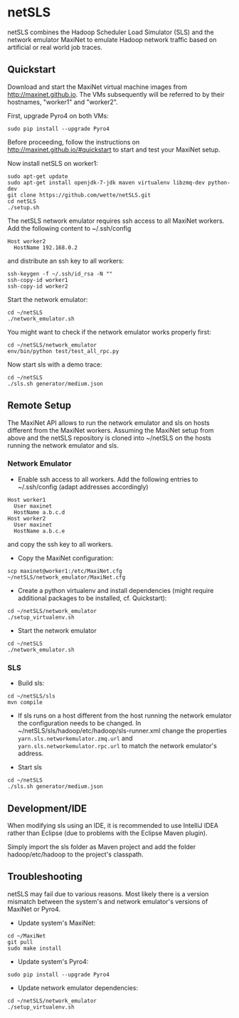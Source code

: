 # netSLS
netSLS combines the Hadoop Scheduler Load Simulator (SLS) and the network
emulator MaxiNet to emulate Hadoop network traffic based on artificial or real
world job traces.

## Quickstart
Download and start the MaxiNet virtual machine images from
http://maxinet.github.io. The VMs subsequently will be referred to by their
hostnames, "worker1" and "worker2".

First, upgrade Pyro4 on both VMs:
```
sudo pip install --upgrade Pyro4
```

Before proceeding, follow the instructions on
http://maxinet.github.io/#quickstart to start and test your MaxiNet setup.

Now install netSLS on worker1:
```
sudo apt-get update
sudo apt-get install openjdk-7-jdk maven virtualenv libzmq-dev python-dev
git clone https://github.com/wette/netSLS.git
cd netSLS
./setup.sh
```

The netSLS network emulator requires ssh access to all MaxiNet workers. Add the
following content to ~/.ssh/config
```
Host worker2
  HostName 192.168.0.2
```
and distribute an ssh key to all workers:
```
ssh-keygen -f ~/.ssh/id_rsa -N ""
ssh-copy-id worker1
ssh-copy-id worker2
```

Start the network emulator:
```
cd ~/netSLS
./network_emulator.sh
```

You might want to check if the network emulator works properly first:
```
cd ~/netSLS/network_emulator
env/bin/python test/test_all_rpc.py
```

Now start sls with a demo trace:
```
cd ~/netSLS
./sls.sh generator/medium.json
```

## Remote Setup
The MaxiNet API allows to run the network emulator and sls on hosts different
from the MaxiNet workers. Assuming the MaxiNet setup from above and the netSLS
repository is cloned into ~/netSLS on the hosts running the network emulator and
sls.

### Network Emulator
* Enable ssh access to all workers. Add the following entries to ~/.ssh/config
  (adapt addresses accordingly)
```
Host worker1
  User maxinet
  HostName a.b.c.d
Host worker2
  User maxinet
  HostName a.b.c.e
```
and copy the ssh key to all workers.

* Copy the MaxiNet configuration:
```
scp maxinet@worker1:/etc/MaxiNet.cfg ~/netSLS/network_emulator/MaxiNet.cfg
```

* Create a python virtualenv and install dependencies (might require additional
  packages to be installed, cf. Quickstart):
```
cd ~/netSLS/network_emulator
./setup_virtualenv.sh
```

* Start the network emulator
```
cd ~/netSLS
./network_emulator.sh
```

### SLS
* Build sls:
```
cd ~/netSLS/sls
mvn compile
```

* If sls runs on a host different from the host running the network emulator the
  configuration needs to be changed. In
  ~/netSLS/sls/hadoop/etc/hadoop/sls-runner.xml change the properties
  `yarn.sls.networkemulator.zmq.url` and `yarn.sls.networkemulator.rpc.url` to
  match the network emulator's address.

* Start sls
```
cd ~/netSLS
./sls.sh generator/medium.json
```

## Development/IDE
When modifying sls using an IDE, it is recommended to use IntelliJ IDEA rather
than Eclipse (due to problems with the Eclipse Maven plugin).

Simply import the sls folder as Maven project and add the folder
hadoop/etc/hadoop to the project's classpath.

## Troubleshooting
netSLS may fail due to various reasons. Most likely there is a version mismatch
between the system's and network emulator's versions of MaxiNet or Pyro4.

* Update system's MaxiNet:
```
cd ~/MaxiNet
git pull
sudo make install
```

* Update system's Pyro4:
```
sudo pip install --upgrade Pyro4
```

* Update network emulator dependencies:
```
cd ~/netSLS/network_emulator
./setup_virtualenv.sh
```
